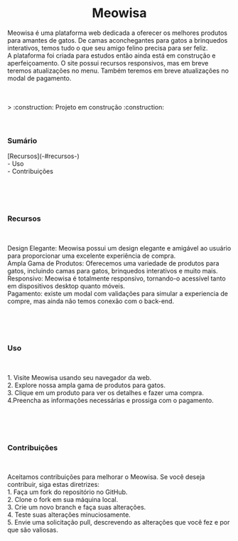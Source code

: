<h1 align="center"> Meowisa </h1>

<p>
  Meowisa é uma plataforma web dedicada a oferecer os melhores produtos para amantes de gatos. De camas aconchegantes para gatos a brinquedos interativos, temos tudo o que seu amigo felino precisa para ser feliz. 
  <br>
  A plataforma foi criada para estudos então ainda está em construção e aperfeiçoamento. O site possui recursos responsivos, mas em breve teremos atualizações no menu. Também teremos em breve atualizações no modal de pagamento.
</p>
<br><br>
> :construction: Projeto em construção :construction:
<br><br><br>

<h3>Sumário</h3>
<p>
  [Recursos](-#recursos-)
  <br>  
  - Uso
  <br>
  - Contribuições
</p>
<br><br><br>

<h3> Recursos </h3>
<br>
<p> Design Elegante: Meowisa possui um design elegante e amigável ao usuário para proporcionar uma excelente experiência de compra.
  <br>
  Ampla Gama de Produtos: Oferecemos uma variedade de produtos para gatos, incluindo camas para gatos, brinquedos interativos e muito mais.
  <br>
  Responsivo: Meowisa é totalmente responsivo, tornando-o acessível tanto em dispositivos desktop quanto móveis.
  <br>
  Pagamento: existe um modal com validações para simular a experiencia de compre, mas ainda não temos conexão com o back-end.
  <br>
</p>

<br><br><br>
<h3>Uso</h3>
<br>
<p>
  1. Visite Meowisa usando seu navegador da web.
  <br>
  2. Explore nossa ampla gama de produtos para gatos.
  <br>
  3. Clique em um produto para ver os detalhes e fazer uma compra.
  <br>
  4.Preencha as informações necessárias e prossiga com o pagamento.
</p>
<br><br><br>

<h3>Contribuições</h3>
<br>
<p>Aceitamos contribuições para melhorar o Meowisa. Se você deseja contribuir, siga estas diretrizes:
  <br>
  1. Faça um fork do repositório no GitHub.
  <br>
  2. Clone o fork em sua máquina local.
  <br>
  3. Crie um novo branch e faça suas alterações.
  <br>
  4. Teste suas alterações minuciosamente.
  <br>
  5. Envie uma solicitação pull, descrevendo as alterações que você fez e por que são valiosas.
  <br><br>
 </p>
